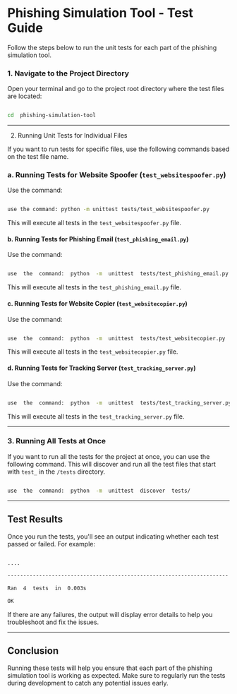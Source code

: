 # Phishing Simulation Tool - Test Guide

Follow the steps below to run the unit tests for each part of the phishing simulation tool.

### 1. Navigate to the Project Directory

Open your terminal and go to the project root directory where the test files are located:

```bash

cd  phishing-simulation-tool

````

---

2.  Running  Unit  Tests  for  Individual  Files

If  you  want  to  run  tests  for  specific  files,  use  the  following  commands  based  on  the  test  file  name.

### a. Running Tests for Website Spoofer (`test_websitespoofer.py`)

Use  the  command:

```bash

use the command: python -m unittest tests/test_websitespoofer.py

```

This will execute all tests in the `test_websitespoofer.py` file.

#### b. Running Tests for Phishing Email (`test_phishing_email.py`)

Use the command:

```bash

use  the  command:  python  -m  unittest  tests/test_phishing_email.py

```

This will execute all tests in the `test_phishing_email.py` file.

#### c. Running Tests for Website Copier (`test_websitecopier.py`)

Use the command:

```bash

use  the  command:  python  -m  unittest  tests/test_websitecopier.py

```

This will execute all tests in the `test_websitecopier.py` file.

#### d. Running Tests for Tracking Server (`test_tracking_server.py`)

Use the command:

```bash

use  the  command:  python  -m  unittest  tests/test_tracking_server.py

```

This will execute all tests in the `test_tracking_server.py` file.

---

### 3. Running All Tests at Once

If you want to run all the tests for the project at once, you can use the following command. This will discover and run all the test files that start with `test_` in the `/tests` directory.

```bash

use  the  command:  python  -m  unittest  discover  tests/

```

---

## Test Results

Once you run the tests, you'll see an output indicating whether each test passed or failed. For example:

```bash

....

----------------------------------------------------------------------

Ran  4  tests  in  0.003s

OK

```

If there are any failures, the output will display error details to help you troubleshoot and fix the issues.

---

## Conclusion

Running these tests will help you ensure that each part of the phishing simulation tool is working as expected. Make sure to regularly run the tests during development to catch any potential issues early.

